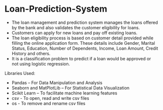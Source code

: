 # Loan-Prediction-System

- The loan management and prediction system manages the loans offered by the bank and also validates the customer eligibility for loans. 
- Customers can apply for new loans and pay off existing loans. 
- The loan eligibility process is based on customer detail provided while filling the online application form. These details include Gender, Marital Status, Education, Number of   Dependents, Income, Loan Amount, Credit History and others. 
- It is a classification problem to predict if a loan would be approved or not using logistic regression.

Libraries Used:

-	Pandas – For Data Manipulation and Analysis
-	Seaborn and MatPlotLib – For Statistical Data Visualization
-	Scikit Learn – To facilitate machine learning features 
- csv - To open, read and write csv files
- os - To remove and rename csv files

